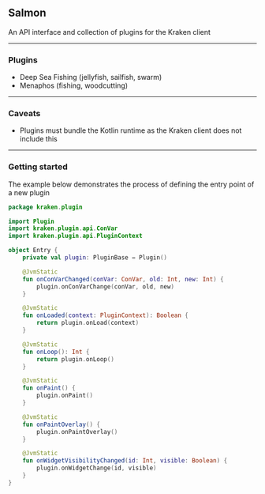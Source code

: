 ## Salmon

An API interface and collection of plugins for the Kraken client

---

### Plugins

- Deep Sea Fishing (jellyfish, sailfish, swarm)
- Menaphos (fishing, woodcutting)

---

### Caveats

- Plugins must bundle the Kotlin runtime as the Kraken client does not include this

---

### Getting started

The example below demonstrates the process of defining the entry point of a new plugin

```kotlin
package kraken.plugin

import Plugin
import kraken.plugin.api.ConVar
import kraken.plugin.api.PluginContext

object Entry {
    private val plugin: PluginBase = Plugin()

    @JvmStatic
    fun onConVarChanged(conVar: ConVar, old: Int, new: Int) {
        plugin.onConVarChange(conVar, old, new)
    }

    @JvmStatic
    fun onLoaded(context: PluginContext): Boolean {
        return plugin.onLoad(context)
    }

    @JvmStatic
    fun onLoop(): Int {
        return plugin.onLoop()
    }

    @JvmStatic
    fun onPaint() {
        plugin.onPaint()
    }

    @JvmStatic
    fun onPaintOverlay() {
        plugin.onPaintOverlay()
    }

    @JvmStatic
    fun onWidgetVisibilityChanged(id: Int, visible: Boolean) {
        plugin.onWidgetChange(id, visible)
    }
}
```
